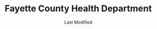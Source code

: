 ---
layout: location-page
date: Last Modified
description: "Local COVID-19 testing is available at Fayette County Health Department in Somerville, Tennessee, USA."
permalink: "locations/tennessee/somerville/fayette-county-health-department/"
tags:
  - locations
  - tennessee
title: Fayette County Health Department
uniqueName: fayette-county-health-department
state: Tennessee
stateAbbr: TN
hood: "Somerville"
address: "90 Yum Yum Rd"
city: "Somerville"
zip: "38068"
zipsNearby: "38310 38001 38002 38004 38313 38006 38315 38008 38011 38012 38014 38015 38321 38393 38017 38027 38016 38018 38088 38326 38019 38021 38327 38391 38023 38330 38024 38025 38028 38331 38029 38332 38334 38030 38034 38336 38337 38036 38037 38138 38139 38183 38338 38039 38339 38040 38340 38377 38041 38042 38044 38343 38345 38346 38347 38301 38302 38303 38305 38308 38314 38045 38046 38348 38047 38351 38352 38010 38049 38050 38355 38356 37501 37544 38101 38103 38104 38105 38106 38107 38108 38109 38111 38112 38113 38114 38115 38116 38117 38118 38119 38120 38122 38124 38125 38126 38127 38128 38130 38131 38132 38133 38134 38135 38136 38137 38141 38145 38147 38148 38150 38151 38152 38157 38159 38161 38163 38166 38167 38168 38173 38174 38175 38177 38181 38182 38184 38186 38187 38188 38190 38193 38194 38197 38392 38357 38052 38358 38359 38053 38054 38055 38083 38361 38057 38058 38059 38362 38048 38060 38366 38061 38367 38368 38063 38066 38371 38067 38375 38376 38068 38378 38069 38379 38070 38071 38381 38382 38075 38076 38389 63839 38601 38602 38603 38610 38829 38611 38618 38619 38834 38835 38625 38627 38629 38846 38632 38633 38634 38635 38649 38637 38638 38641 38642 38647 38650 38651 38652 38654 38655 38659 38661 38865 38663 38664 38665 38668 38671 38672 38674 38677 38679 38680 38686 38683 38685 38880 72310 72313 72315 72316 72319 72321 72325 72327 72426 72329 72330 72332 72428 72338 72339 72350 72351 72354 72358 72364 72370 72376 72384 72386 72301 72303 72391 72395 38110 38142 38165" 
mapUrl: "http://maps.apple.com/?q=Fayette+County+Health+Department&address=90+Yum+Yum+Rd,Somerville,Tennessee,38068"
locationType: Walk-in
phone: "901-465-5243"
website: "undefined"
onlineBooking: undefined
closed: undefined
closedUpdate: April 22nd, 2020
notes: "Open to all. Free."
days: Weekdays
hours: 9AM-Noon
ctaMessage: Call 901-465-5243
ctaUrl: "tel:901-465-5243"
---